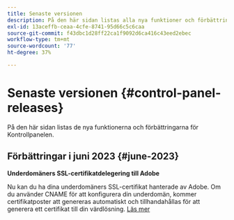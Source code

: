 ```yaml
---
title: Senaste versionen
description: På den här sidan listas alla nya funktioner och förbättringar för Kontrollpanelen
exl-id: 13aceffb-ceaa-4cfe-8741-95d66c5c6caa
source-git-commit: f43dbc1d28ff22ca1f9092d6ca416c43eed2ebec
workflow-type: tm+mt
source-wordcount: '77'
ht-degree: 37%

---
```


# Senaste versionen {#control-panel-releases}

På den här sidan listas de nya funktionerna och förbättringarna för Kontrollpanelen.

## Förbättringar i juni 2023 {#june-2023}

**Underdomäners SSL-certifikatdelegering till Adobe**

Nu kan du ha dina underdomäners SSL-certifikat hanterade av Adobe. Om du använder CNAME för att konfigurera din underdomän, kommer certifikatposter att genereras automatiskt och tillhandahållas för att generera ett certifikat till din värdlösning. [Läs mer](../subdomains-certificates/using/setting-up-new-subdomain.md)
